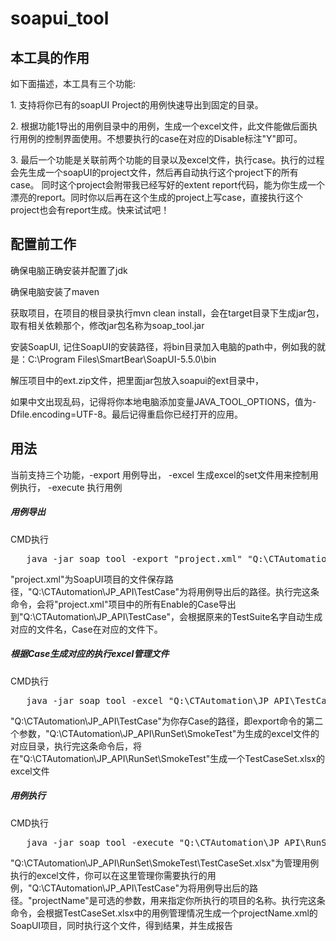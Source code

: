 # soapui_tool


<h2>本工具的作用</h2>
     <p>如下面描述，本工具有三个功能:</p>
     <p> 1. 支持将你已有的soapUI Project的用例快速导出到固定的目录。</p>
     <p> 2. 根据功能1导出的用例目录中的用例，生成一个excel文件，此文件能做后面执行用例的控制界面使用。不想要执行的case在对应的Disable标注"Y"即可。</p>
     <p> 3. 最后一个功能是关联前两个功能的目录以及excel文件，执行case。执行的过程会先生成一个soapUI的project文件，然后再自动执行这个project下的所有case。 同时这个project会附带我已经写好的extent report代码，能为你生成一个漂亮的report。同时你以后再在这个生成的project上写case，直接执行这个project也会有report生成。快来试试吧！</p>
    
    
     
     
<h2>配置前工作</h2>
    <p>确保电脑正确安装并配置了jdk</p>
    <p>确保电脑安装了maven</p>
    <p>获取项目，在项目的根目录执行mvn clean install，会在target目录下生成jar包，取有相关依赖那个，修改jar包名称为soap_tool.jar</p>
    <p>安装SoapUI, 记住SoapUI的安装路径，将bin目录加入电脑的path中，例如我的就是：C:\Program Files\SmartBear\SoapUI-5.5.0\bin</p> 
    <p>解压项目中的ext.zip文件，把里面jar包放入soapui的ext目录中，</p>
    如果中文出现乱码，记得将你本地电脑添加变量JAVA_TOOL_OPTIONS，值为-Dfile.encoding=UTF-8。最后记得重启你已经打开的应用。
 


<h2>用法</h2>
当前支持三个功能，-export 用例导出， -excel 生成excel的set文件用来控制用例执行， -execute 执行用例

<h5>用例导出</h5>
<p>CMD执行</p>
<pre>
   java -jar soap_tool -export "project.xml" "Q:\CTAutomation\JP_API\TestCase" 
</pre>
<p>"project.xml"为SoapUI项目的文件保存路径，"Q:\CTAutomation\JP_API\TestCase"为将用例导出后的路径。执行完这条命令，会将"project.xml"项目中的所有Enable的Case导出到"Q:\CTAutomation\JP_API\TestCase"，会根据原来的TestSuite名字自动生成对应的文件名，Case在对应的文件下。</p>
  
<h5>根据Case生成对应的执行excel管理文件</h5>
<p>CMD执行</p>
<pre>
   java -jar soap_tool -excel "Q:\CTAutomation\JP_API\TestCase"  "Q:\CTAutomation\JP_API\RunSet\SmokeTest"
</pre>
<p>"Q:\CTAutomation\JP_API\TestCase"为你存Case的路径，即export命令的第二个参数，"Q:\CTAutomation\JP_API\RunSet\SmokeTest"为生成的excel文件的对应目录，执行完这条命令后，将在"Q:\CTAutomation\JP_API\RunSet\SmokeTest"生成一个TestCaseSet.xlsx的excel文件</p>

<h5>用例执行</h5>
<p>CMD执行</p>
<pre>
   java -jar soap_tool -execute "Q:\CTAutomation\JP_API\RunSet\SmokeTest\TestCaseSet.xlsx" "Q:\CTAutomation\JP_API\TestCase" "projectName"
</pre>
<p>"Q:\CTAutomation\JP_API\RunSet\SmokeTest\TestCaseSet.xlsx"为管理用例执行的excel文件，你可以在这里管理你需要执行的用例，"Q:\CTAutomation\JP_API\TestCase"为将用例导出后的路径。"projectName"是可选的参数，用来指定你所执行的项目的名称。执行完这条命令，会根据TestCaseSet.xlsx中的用例管理情况生成一个projectName.xml的SoapUI项目，同时执行这个文件，得到结果，并生成报告</p>
